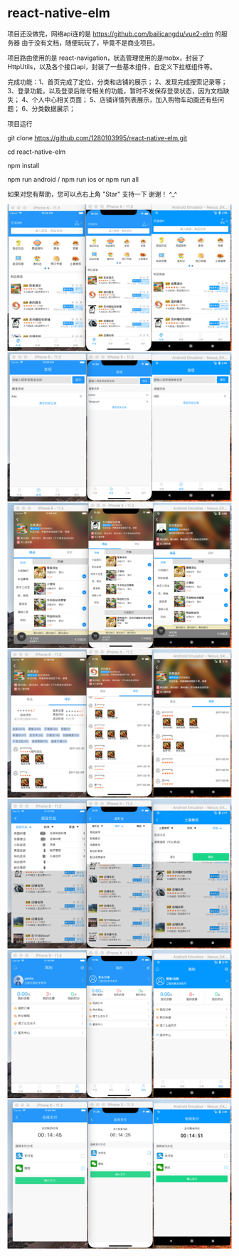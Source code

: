 # react-native-elm

项目还没做完，网络api连的是 https://github.com/bailicangdu/vue2-elm 的服务器
由于没有文档，随便玩玩了，毕竟不是商业项目。


项目路由使用的是 react-navigation，状态管理使用的是mobx，封装了HttpUtils，以及各个接口api，封装了一些基本组件，自定义下拉框组件等。

完成功能：1、首页完成了定位，分类和店铺的展示；
	2、发现完成搜索记录等；
	3、登录功能，以及登录后账号相关的功能，暂时不发保存登录状态，因为文档缺失；
	4、个人中心相关页面；
	5、店铺详情列表展示，加入购物车动画还有些问题；
 	6、分类数据展示；


项目运行
 
 git clone https://github.com/1280103995/react-native-elm.git

 cd react-native-elm

 npm install

 npm run android / npm run ios      or     npm run all



如果对您有帮助，您可以点右上角 "Star" 支持一下 谢谢！ ^_^


![image](https://github.com/1280103995/react-native-elm/blob/master/screenshot/1%E9%A6%96%E9%A1%B5.png)
![image](https://github.com/1280103995/react-native-elm/blob/master/screenshot/2%E5%8F%91%E7%8E%B0.png)
![image](https://github.com/1280103995/react-native-elm/blob/master/screenshot/3-1%E5%BA%97%E9%93%BA%E8%AF%A6%E6%83%85.png)
![image](https://github.com/1280103995/react-native-elm/blob/master/screenshot/3-2%E5%BA%97%E9%93%BA%E8%AF%84%E8%AE%BA.png)
![image](https://github.com/1280103995/react-native-elm/blob/master/screenshot/4%E5%88%86%E7%B1%BB.png)
![image](https://github.com/1280103995/react-native-elm/blob/master/screenshot/5%E4%B8%AA%E4%BA%BA%E4%B8%AD%E5%BF%83.png)
![image](https://github.com/1280103995/react-native-elm/blob/master/screenshot/6%E6%94%AF%E4%BB%98%E9%A1%B5%E9%9D%A2.png)



